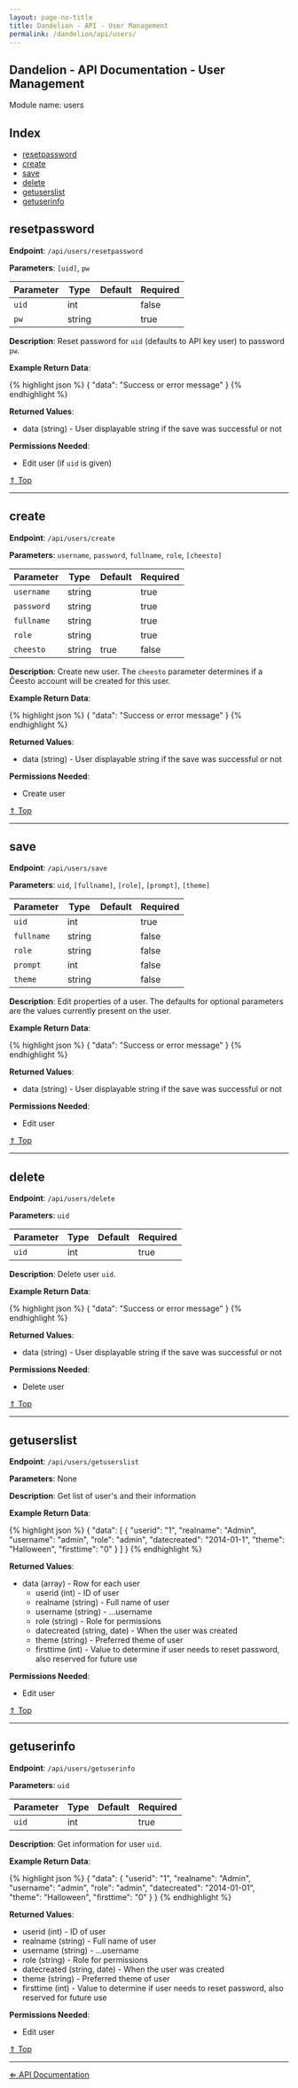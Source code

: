 ```yaml
---
layout: page-no-title
title: Dandelion - API - User Management
permalink: /dandelion/api/users/
---
```


Dandelion - API Documentation - User Management
-----------------------------------------------

Module name: users

Index
-----

- [resetpassword](#resetpassword)
- [create](#create)
- [save](#save)
- [delete](#delete)
- [getuserslist](#getuserslist)
- [getuserinfo](#getuserinfo)

resetpassword
-------------

**Endpoint**: `/api/users/resetpassword`

**Parameters**: `[uid]`, `pw`

| Parameter     | Type   | Default | Required |
|---------------|--------|---------|----------|
| `uid`         | int    |         | false    |
| `pw`			| string |		   | true	  |

**Description**: Reset password for `uid` (defaults to API key user) to password `pw`.

**Example Return Data**:

{% highlight json %}
{
	"data": "Success or error message"
}
{% endhighlight %}

**Returned Values**:

- data (string) - User displayable string if the save was successful or not

**Permissions Needed**:

- Edit user (if `uid` is given)

[&#8657; Top](#index)

* * * * *

create
------

**Endpoint**: `/api/users/create`

**Parameters**: `username`, `password`, `fullname`, `role`, `[cheesto]`

| Parameter     | Type   | Default | Required |
|---------------|--------|---------|----------|
| `username`    | string |         | true     |
| `password`    | string |         | true     |
| `fullname`    | string |         | true     |
| `role`        | string |         | true     |
| `cheesto`     | string | true    | false    |

**Description**: Create new user. The `cheesto` parameter determines if a Ĉeesto account will be created for this user.

**Example Return Data**:

{% highlight json %}
{
	"data": "Success or error message"
}
{% endhighlight %}

**Returned Values**:

- data (string) - User displayable string if the save was successful or not

**Permissions Needed**:

- Create user

[&#8657; Top](#index)

* * * * *

save
----

**Endpoint**: `/api/users/save`

**Parameters**: `uid`, `[fullname]`, `[role]`, `[prompt]`, `[theme]`

| Parameter     | Type   | Default | Required |
|---------------|--------|---------|----------|
| `uid`         | int    |         | true     |
| `fullname`    | string |         | false    |
| `role`        | string |         | false    |
| `prompt`      | int    |         | false    |
| `theme`       | string |         | false    |

**Description**: Edit properties of a user. The defaults for optional parameters are the values currently present on the user.

**Example Return Data**:

{% highlight json %}
{
	"data": "Success or error message"
}
{% endhighlight %}

**Returned Values**:

- data (string) - User displayable string if the save was successful or not

**Permissions Needed**:

- Edit user

[&#8657; Top](#index)

* * * * *

delete
------

**Endpoint**: `/api/users/delete`

**Parameters**: `uid`

| Parameter     | Type   | Default | Required |
|---------------|--------|---------|----------|
| `uid`         | int    |         | true     |

**Description**: Delete user `uid`.

**Example Return Data**:

{% highlight json %}
{
	"data": "Success or error message"
}
{% endhighlight %}

**Returned Values**:

- data (string) - User displayable string if the save was successful or not

**Permissions Needed**:

- Delete user

[&#8657; Top](#index)

* * * * *

getuserslist
------------

**Endpoint**: `/api/users/getuserslist`

**Parameters**: None

**Description**: Get list of user's and their information

**Example Return Data**:

{% highlight json %}
{
	"data": [
		{
			"userid": "1",
			"realname": "Admin",
			"username": "admin",
			"role": "admin",
			"datecreated": "2014-01-1",
			"theme": "Halloween",
			"firsttime": "0"
		}
	]
}
{% endhighlight %}

**Returned Values**:

- data (array) - Row for each user
	* userid (int) - ID of user
	* realname (string) - Full name of user
	* username (string) - ...username
	* role (string) - Role for permissions
	* datecreated (string, date) - When the user was created
	* theme (string) - Preferred theme of user
	* firsttime (int) - Value to determine if user needs to reset password, also reserved for future use

**Permissions Needed**:

- Edit user

[&#8657; Top](#index)

* * * * *

getuserinfo
------------

**Endpoint**: `/api/users/getuserinfo`

**Parameters**: `uid`

| Parameter     | Type   | Default | Required |
|---------------|--------|---------|----------|
| `uid`         | int    |         | true     |

**Description**: Get information for user `uid`.

**Example Return Data**:

{% highlight json %}
{
	"data": {
		"userid": "1",
		"realname": "Admin",
		"username": "admin",
		"role": "admin",
		"datecreated": "2014-01-01",
		"theme": "Halloween",
		"firsttime": "0"
	}
}
{% endhighlight %}

**Returned Values**:

* userid (int) - ID of user
* realname (string) - Full name of user
* username (string) - ...username
* role (string) - Role for permissions
* datecreated (string, date) - When the user was created
* theme (string) - Preferred theme of user
* firsttime (int) - Value to determine if user needs to reset password, also reserved for future use

**Permissions Needed**:

- Edit user

[&#8657; Top](#index)

* * * * *

[&#8656; API Documentation](/dandelion/api)
